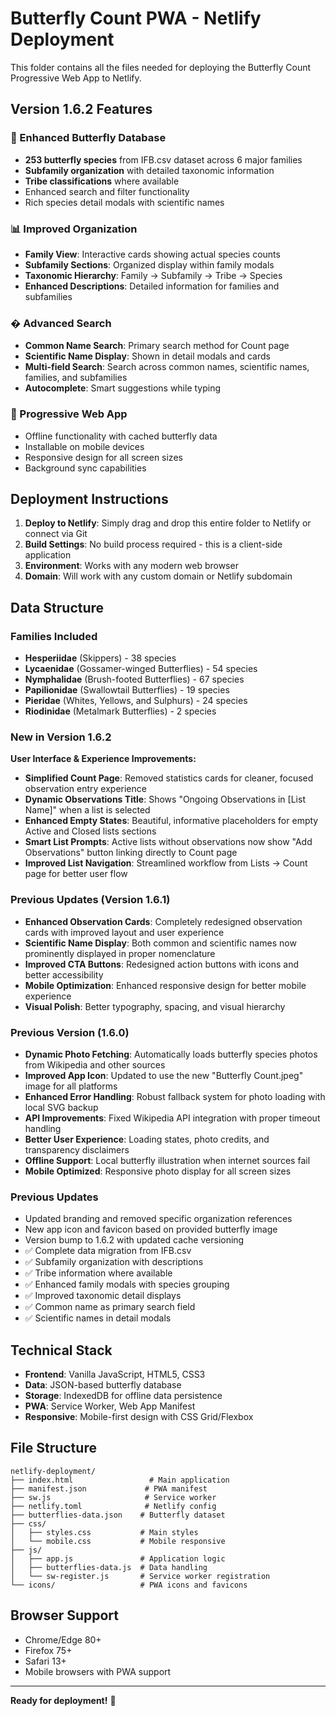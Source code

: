 # Butterfly Count PWA - Netlify Deployment

This folder contains all the files needed for deploying the Butterfly Count Progressive Web App to Netlify.

## Version 1.6.2 Features

### 🦋 Enhanced Butterfly Database
- **253 butterfly species** from IFB.csv dataset across 6 major families
- **Subfamily organization** with detailed taxonomic information
- **Tribe classifications** where available
- Enhanced search and filter functionality
- Rich species detail modals with scientific names

### 📊 Improved Organization
- **Family View**: Interactive cards showing actual species counts
- **Subfamily Sections**: Organized display within family modals
- **Taxonomic Hierarchy**: Family → Subfamily → Tribe → Species
- **Enhanced Descriptions**: Detailed information for families and subfamilies

### � Advanced Search
- **Common Name Search**: Primary search method for Count page
- **Scientific Name Display**: Shown in detail modals and cards
- **Multi-field Search**: Search across common names, scientific names, families, and subfamilies
- **Autocomplete**: Smart suggestions while typing

### 📱 Progressive Web App
- Offline functionality with cached butterfly data
- Installable on mobile devices
- Responsive design for all screen sizes
- Background sync capabilities

## Deployment Instructions

1. **Deploy to Netlify**: Simply drag and drop this entire folder to Netlify or connect via Git
2. **Build Settings**: No build process required - this is a client-side application
3. **Environment**: Works with any modern web browser
4. **Domain**: Will work with any custom domain or Netlify subdomain

## Data Structure

### Families Included
- **Hesperiidae** (Skippers) - 38 species
- **Lycaenidae** (Gossamer-winged Butterflies) - 54 species  
- **Nymphalidae** (Brush-footed Butterflies) - 67 species
- **Papilionidae** (Swallowtail Butterflies) - 19 species
- **Pieridae** (Whites, Yellows, and Sulphurs) - 24 species
- **Riodinidae** (Metalmark Butterflies) - 2 species

### New in Version 1.6.2

**User Interface & Experience Improvements:**
- **Simplified Count Page**: Removed statistics cards for cleaner, focused observation entry experience
- **Dynamic Observations Title**: Shows "Ongoing Observations in [List Name]" when a list is selected
- **Enhanced Empty States**: Beautiful, informative placeholders for empty Active and Closed lists sections
- **Smart List Prompts**: Active lists without observations now show "Add Observations" button linking directly to Count page
- **Improved List Navigation**: Streamlined workflow from Lists → Count page for better user flow

### Previous Updates (Version 1.6.1)
- **Enhanced Observation Cards**: Completely redesigned observation cards with improved layout and user experience
- **Scientific Name Display**: Both common and scientific names now prominently displayed in proper nomenclature
- **Improved CTA Buttons**: Redesigned action buttons with icons and better accessibility
- **Mobile Optimization**: Enhanced responsive design for better mobile experience
- **Visual Polish**: Better typography, spacing, and visual hierarchy

### Previous Version (1.6.0)
- **Dynamic Photo Fetching**: Automatically loads butterfly species photos from Wikipedia and other sources
- **Improved App Icon**: Updated to use the new "Butterfly Count.jpeg" image for all platforms
- **Enhanced Error Handling**: Robust fallback system for photo loading with local SVG backup
- **API Improvements**: Fixed Wikipedia API integration with proper timeout handling
- **Better User Experience**: Loading states, photo credits, and transparency disclaimers
- **Offline Support**: Local butterfly illustration when internet sources fail
- **Mobile Optimized**: Responsive photo display for all screen sizes

### Previous Updates
- Updated branding and removed specific organization references
- New app icon and favicon based on provided butterfly image
- Version bump to 1.6.2 with updated cache versioning
- ✅ Complete data migration from IFB.csv
- ✅ Subfamily organization with descriptions
- ✅ Tribe information where available
- ✅ Enhanced family modals with species grouping
- ✅ Improved taxonomic detail displays
- ✅ Common name as primary search field
- ✅ Scientific names in detail modals

## Technical Stack
- **Frontend**: Vanilla JavaScript, HTML5, CSS3
- **Data**: JSON-based butterfly database
- **Storage**: IndexedDB for offline data persistence
- **PWA**: Service Worker, Web App Manifest
- **Responsive**: Mobile-first design with CSS Grid/Flexbox

## File Structure
```
netlify-deployment/
├── index.html                 # Main application
├── manifest.json             # PWA manifest  
├── sw.js                     # Service worker
├── netlify.toml              # Netlify config
├── butterflies-data.json    # Butterfly dataset
├── css/
│   ├── styles.css           # Main styles
│   └── mobile.css           # Mobile responsive
├── js/
│   ├── app.js               # Application logic
│   ├── butterflies-data.js  # Data handling
│   └── sw-register.js       # Service worker registration
└── icons/                   # PWA icons and favicons
```

## Browser Support
- Chrome/Edge 80+
- Firefox 75+
- Safari 13+
- Mobile browsers with PWA support

---

**Ready for deployment!** 🚀
